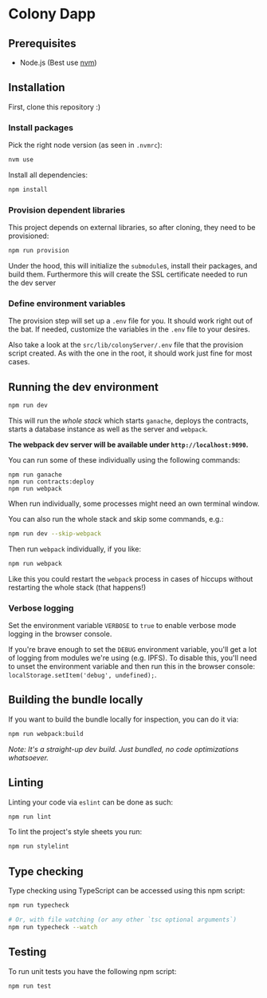 # Colony Dapp

## Prerequisites
* Node.js (Best use [nvm](https://github.com/nvm-sh/nvm))

## Installation

First, clone this repository :)

### Install packages

Pick the right node version (as seen in `.nvmrc`):

```bash
nvm use
```

Install all dependencies:

```bash
npm install
```

### Provision dependent libraries

This project depends on external libraries, so after cloning, they need to be provisioned:
```bash
npm run provision
```

Under the hood, this will initialize the `submodule`s, install their packages, and build them. Furthermore this will create the SSL certificate needed to run the dev server

### Define environment variables

The provision step will set up a `.env` file for you. It should work right out of the bat. If needed, customize the variables in the `.env` file to your desires.

Also take a look at the `src/lib/colonyServer/.env` file that the provision script created. As with the one in the root, it should work just fine for most cases.

## Running the dev environment

```bash
npm run dev
```

This will run the _whole stack_ which starts `ganache`, deploys the contracts, starts a database instance as well as the server and `webpack`.

**The webpack dev server will be available under `http://localhost:9090`.**

You can run some of these individually using the following commands:

```
npm run ganache
npm run contracts:deploy
npm run webpack
```

When run individually, some processes might need an own terminal window.

You can also run the whole stack and skip some commands, e.g.:

```bash
npm run dev --skip-webpack
```

Then run `webpack` individually, if you like:

```bash
npm run webpack
```

Like this you could restart the `webpack` process in cases of hiccups without restarting the whole stack (that happens!)


### Verbose logging

Set the environment variable `VERBOSE` to `true` to enable verbose mode logging in the browser console.

If you're brave enough to set the `DEBUG` environment variable, you'll get a lot of logging from modules we're using (e.g. IPFS). To disable this, you'll need to unset the environment variable and then run this in the browser console: `localStorage.setItem('debug', undefined);`.


## Building the bundle locally

If you want to build the bundle locally for inspection, you can do it via:
```bash
npm run webpack:build
````

_Note: It's a straight-up dev build. Just bundled, no code optimizations whatsoever._

## Linting

Linting your code via `eslint` can be done as such:
```bash
npm run lint
```

To lint the project's style sheets you run:
```bash
npm run stylelint
```

## Type checking

Type checking using TypeScript can be accessed using this npm script:
```bash
npm run typecheck

# Or, with file watching (or any other `tsc optional arguments`)
npm run typecheck --watch
```

## Testing

To run unit tests you have the following npm script:

```bash
npm run test
```
